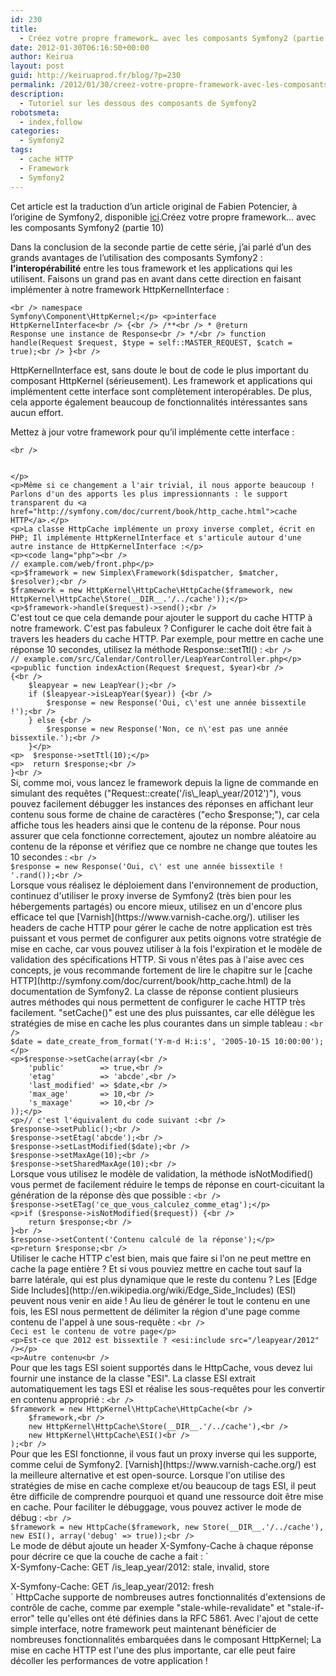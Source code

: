 ```yaml
---
id: 230
title:
  - Créez votre propre framework… avec les composants Symfony2 (partie 10)
date: 2012-01-30T06:16:50+00:00
author: Keirua
layout: post
guid: http://keiruaprod.fr/blog/?p=230
permalink: /2012/01/30/creez-votre-propre-framework-avec-les-composants-symfony2-partie-10/
description:
  - Tutoriel sur les dessous des composants de Symfony2
robotsmeta:
  - index,follow
categories:
  - Symfony2
tags:
  - cache HTTP
  - Framework
  - Symfony2
---
```

Cet article est la traduction d’un article original de Fabien Potencier, à l’origine de Symfony2, disponible [ici](http://fabien.potencier.org/article/59/create-your-own-framework-on-top-of-the-symfony2-components-part-10).Créez votre propre framework&#8230; avec les composants Symfony2 (partie 10)

Dans la conclusion de la seconde partie de cette série, j&rsquo;ai parlé d&rsquo;un des grands avantages de l&rsquo;utilisation des composants Symfony2 : **l&rsquo;interopérabilité** entre les tous framework et les applications qui les utilisent. Faisons un grand pas en avant dans cette direction en faisant implémenter à notre framework HttpKernelInterface :

<code lang="php">&lt;br />
namespace Symfony\Component\HttpKernel;&lt;/p>
&lt;p>interface HttpKernelInterface&lt;br />
{&lt;br />
	/**&lt;br />
	 * @return Response une instance de Response&lt;br />
	 */&lt;br />
	function handle(Request $request, $type = self::MASTER_REQUEST, $catch = true);&lt;br />
}&lt;br />
</code>  
<!--more-->

  
HttpKernelInterface est, sans doute le bout de code le plus important du composant HttpKernel (sérieusement). Les framework et applications qui implémentent cette interface sont complètement interopérables. De plus, cela apporte également beaucoup de fonctionnalités intéressantes sans aucun effort.

Mettez à jour votre framework pour qu&rsquo;il implémente cette interface :

<code lang="php">&lt;br />
<?php

// example.com/src/Framework.php

// ...

use Symfony\Component\HttpKernel\HttpKernelInterface;

class Framework implements HttpKernelInterface
{
	// ...

	public function handle(Request $request, $type = HttpKernelInterface::MASTER_REQUEST, $catch = true)
	{
		// ...
	}
}
</code>&lt;/p>
&lt;p>Même si ce changement a l'air trivial, il nous apporte beaucoup ! Parlons d'un des apports les plus impressionnants : le support transparent du &lt;a href="http://symfony.com/doc/current/book/http_cache.html">cache HTTP&lt;/a>.&lt;/p>
&lt;p>La classe HttpCache implémente un proxy inverse complet, écrit en PHP; Il implémente HttpKernelInterface et s'articule autour d'une autre instance de HttpKernelInterface :&lt;/p>
&lt;p>&lt;code lang="php">&lt;br />
// example.com/web/front.php&lt;/p>
&lt;p>$framework = new Simplex\Framework($dispatcher, $matcher, $resolver);&lt;br />
$framework = new HttpKernel\HttpCache\HttpCache($framework, new HttpKernel\HttpCache\Store(__DIR__.'/../cache'));&lt;/p>
&lt;p>$framework->handle($request)->send();&lt;br />
</code>

C'est tout ce que cela demande pour ajouter le support du cache HTTP à notre framework. C'est pas fabuleux ?

Configurer le cache doit être fait à travers les headers du cache HTTP. Par exemple, pour mettre en cache une réponse 10 secondes, utilisez la méthode Response::setTtl() :

<code lang="php">&lt;br />
// example.com/src/Calendar/Controller/LeapYearController.php&lt;/p>
&lt;p>public function indexAction(Request $request, $year)&lt;br />
{&lt;br />
	$leapyear = new LeapYear();&lt;br />
	if ($leapyear->isLeapYear($year)) {&lt;br />
		$response = new Response('Oui, c\'est une année bissextile !');&lt;br />
	} else {&lt;br />
		$response = new Response('Non, ce n\'est pas une année bissextile.');&lt;br />
	}&lt;/p>
&lt;p>	$response->setTtl(10);&lt;/p>
&lt;p>	return $response;&lt;br />
}&lt;br />
</code>

Si, comme moi, vous lancez le framework depuis la ligne de commande en simulant des requêtes ("Request::create('/is\_leap\_year/2012')"), vous pouvez facilement débugger les instances des réponses en affichant leur contenu sous forme de chaine de caractères ("echo $response;"), car cela affiche tous les headers ainsi que le contenu de la réponse.

Pour nous assurer que cela fonctionne correctement, ajoutez un nombre aléatoire au contenu de la réponse et vérifiez que ce nombre ne change que toutes les 10 secondes :

<code lang="php">&lt;br />
$response = new Response('Oui, c\' est une année bissextile ! '.rand());&lt;br />
</code>

Lorsque vous réalisez le déploiement dans l'environnement de production, continuez d'utiliser le proxy inverse de Symfony2 (très bien pour les hébergements partagés) ou encore mieux, utilisez en un d'encore plus efficace tel que [Varnish](https://www.varnish-cache.org/).

utiliser les headers de cache HTTP pour gérer le cache de notre application est très puissant et vous permet de configurer aux petits oignons votre stratégie de mise en cache, car vous pouvez utiliser à la fois l'expiration et le modèle de validation des spécifications HTTP. Si vous n'êtes pas à l'aise avec ces concepts, je vous recommande fortement de lire le chapitre sur le [cache HTTP](http://symfony.com/doc/current/book/http_cache.html) de la documentation de Symfony2.

La classe de réponse contient plusieurs autres méthodes qui nous permettent de configurer le cache HTTP très facilement. "setCache()" est une des plus puissantes, car elle délègue les stratégies de mise en cache les plus courantes dans un simple tableau :

<code lang="php">&lt;br />
$date = date_create_from_format('Y-m-d H:i:s', '2005-10-15 10:00:00');&lt;/p>
&lt;p>$response->setCache(array(&lt;br />
	'public'        => true,&lt;br />
	'etag'          => 'abcde',&lt;br />
	'last_modified' => $date,&lt;br />
	'max_age'       => 10,&lt;br />
	's_maxage'      => 10,&lt;br />
));&lt;/p>
&lt;p>// c'est l'équivalent du code suivant :&lt;br />
$response->setPublic();&lt;br />
$response->setEtag('abcde');&lt;br />
$response->setLastModified($date);&lt;br />
$response->setMaxAge(10);&lt;br />
$response->setSharedMaxAge(10);&lt;br />
</code>

Lorsque vous utilisez le modèle de validation, la méthode isNotModified() vous permet de facilement réduire le temps de réponse en court-cicuitant la génération de la réponse dès que possible :

<code lang="php">&lt;br />
$response->setETag('ce_que_vous_calculez_comme_etag');&lt;/p>
&lt;p>if ($response->isNotModified($request)) {&lt;br />
	return $response;&lt;br />
}&lt;br />
$response->setContent('Contenu calculé de la réponse');&lt;/p>
&lt;p>return $response;&lt;br />
</code>

Utiliser le cache HTTP c'est bien, mais que faire si l'on ne peut mettre en cache la page entière ? Et si vous pouviez mettre en cache tout sauf la barre latérale, qui est plus dynamique que le reste du contenu ? Les [Edge Side Includes](http://en.wikipedia.org/wiki/Edge_Side_Includes) (ESI) peuvent nous venir en aide ! Au lieu de générer le tout le contenu en une fois, les ESI nous permettent de délimiter la région d'une page comme contenu de l'appel à une sous-requête :

<code lang="html">&lt;br />
Ceci est le contenu de votre page&lt;/p>
&lt;p>Est-ce que 2012 est bissextile ? &lt;esi:include src="/leapyear/2012" />&lt;/p>
&lt;p>Autre contenu&lt;br />
</code>

Pour que les tags ESI soient supportés dans le HttpCache, vous devez lui fournir une instance de la classe "ESI". La classe ESI extrait automatiquement les tags ESI et réalise les sous-requêtes pour les convertir en contenu approprié :

<code lang="php">&lt;br />
$framework = new HttpKernel\HttpCache\HttpCache(&lt;br />
	$framework,&lt;br />
	new HttpKernel\HttpCache\Store(__DIR__.'/../cache'),&lt;br />
	new HttpKernel\HttpCache\ESI()&lt;br />
);&lt;br />
</code>

Pour que les ESI fonctionne, il vous faut un proxy inverse qui les supporte, comme celui de Symfony2. [Varnish](https://www.varnish-cache.org/) est la meilleure alternative et est open-source.

Lorsque l'on utilise des stratégies de mise en cache complexe et/ou beaucoup de tags ESI, il peut être difficile de comprendre pourquoi et quand une ressource doit être mise en cache. Pour faciliter le débuggage, vous pouvez activer le mode de débug :

<code lang="php">&lt;br />
$framework = new HttpCache($framework, new Store(__DIR__.'/../cache'), new ESI(), array('debug' => true));&lt;br />
</code>

Le mode de début ajoute un header X-Symfony-Cache à chaque réponse pour décrire ce que la couche de cache a fait :

`<br />
X-Symfony-Cache:  GET /is_leap_year/2012: stale, invalid, store</p>
<p>X-Symfony-Cache:  GET /is_leap_year/2012: fresh<br />
` 

HttpCache supporte de nombreuses autres fonctionnalités d'extensions de contrôle de cache, comme par exemple "stale-while-revalidate" et "stale-if-error" telle qu'elles ont été définies dans la RFC 5861.

Avec l'ajout de cette simple interface, notre framework peut maintenant bénéficier de nombreuses fonctionnalités embarquées dans le composant HttpKernel; La mise en cache HTTP est l'une des plus importante, car elle peut faire décoller les performances de votre application !